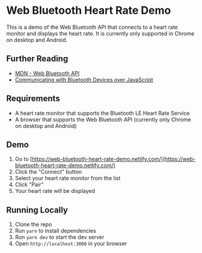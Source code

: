 # Web Bluetooth Heart Rate Demo

This is a demo of the Web Bluetooth API that connects to a heart rate monitor and displays the heart rate. It is currently only supported in Chrome on desktop and Android.

## Further Reading

- [MDN - Web Bluetooth API](https://developer.mozilla.org/en-US/docs/Web/API/Web_Bluetooth_API)
- [Communicating with Bluetooth Devices over JavaScript](https://developer.chrome.com/articles/bluetooth/)

## Requirements

- A heart rate monitor that supports the Bluetooth LE Heart Rate Service
- A browser that supports the Web Bluetooth API (currently only Chrome on desktop and Android)

## Demo

1. Go to [https://web-bluetooth-heart-rate-demo.netlify.com/](https://web-bluetooth-heart-rate-demo.netlify.com/)
2. Click the "Connect" button
3. Select your heart rate monitor from the list
4. Click "Pair"
5. Your heart rate will be displayed

## Running Locally

1. Clone the repo
2. Run `yarn` to install dependencies
3. Run `yarn dev` to start the dev server
4. Open `http://localhost:3000` in your browser
